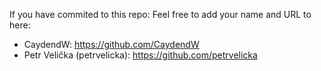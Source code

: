 If you have commited to this repo: Feel free to add your name and URL to here:  

- CaydendW: https://github.com/CaydendW
- Petr Velička (petrvelicka): https://github.com/petrvelicka

